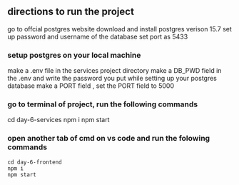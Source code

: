 ## directions to run the project
go to offcial postgres website
download and install postgres verison 15.7
set up password and username of the database
set port as 5433

### setup postgres on your local machine
make a .env file in the services project directory
make a DB_PWD field in the .env and write the password you put while setting up your postgres database
make a PORT field , set the PORT field to 5000

### go to terminal of project, run the following commands
cd day-6-services
npm i
npm start

### open another tab of cmd on vs code and run the folowing commands
```
cd day-6-frontend
npm i
npm start
```
